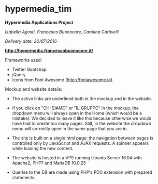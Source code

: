 # hypermedia_tim


 **Hypermedia Applications Project**
 
 *Isabella Agosti, Francesco Buonocore, Carolina Cattivelli*
 
 *Delivery date: 20/07/2016*
 
 **http://hypermedia.francescobuonocore.it/**
 
 Frameworks used:
 
 * Twitter Bootstrap 
 * jQuery
 * Icons from Font Awesome (http://fontawesome.io).
 


 Mockup and website details:
 
 * The active links are underlined both in the mockup and in the website. 

 * If you click on "CHI SIAMO" or "IL GRUPPO" in the mockup, the dropdown menu will 
 always open in the Home (which would be a mistake). We decided to leave it like this 
 because otherwise we would have had to create too many pages. Still, in the website the 
 dropdown menu will correctly open in the same page that you are in. 
 
 * The site is built on a single html page: the navigation between pages is controlled only by 
 JavaScript and AJAX requests. A spinner appears while loading the new content.

 * The website is hosted in a VPS running Ubuntu Server 16.04 with Apache2, PHP7 and MariaDB 10.0.25

 * Queries to the DB are made using PHP's PDO extension with prepared statements.
   